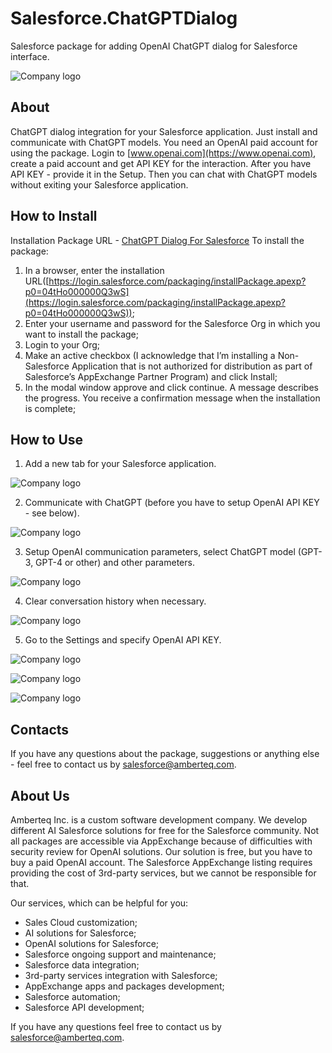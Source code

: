 # Salesforce.ChatGPTDialog
Salesforce package for adding OpenAI ChatGPT dialog for Salesforce interface.

![Company logo](https://github.com/Amberteq/Salesforce.ChatGPTDialog/blob/media/image/Logo.png)

## About

ChatGPT dialog integration for your Salesforce application. Just install and communicate with ChatGPT models. You need an OpenAI paid account for using the package. Login to [www.openai.com](https://www.openai.com), create a paid account and get API KEY for the interaction. After you have API KEY - provide it in the Setup. Then you can chat with ChatGPT models without exiting your Salesforce application.

## How to Install

Installation Package URL - [ChatGPT Dialog For Salesforce](https://login.salesforce.com/packaging/installPackage.apexp?p0=04tHo000000Q3wS)
To install the package:
  1. In a browser, enter the installation URL([https://login.salesforce.com/packaging/installPackage.apexp?p0=04tHo000000Q3wS](https://login.salesforce.com/packaging/installPackage.apexp?p0=04tHo000000Q3wS));
  2. Enter your username and password for the Salesforce Org in which you want to install the package;
  3. Login to your Org;
  4. Make an active checkbox (I acknowledge that I’m installing a Non-Salesforce Application that is not authorized for distribution as part of Salesforce’s AppExchange Partner Program) and click Install;
  5. In the modal window approve and click continue. A message describes the progress. You receive a confirmation message when the installation is complete;

## How to Use

  1. Add a new tab for your Salesforce application.

  ![Company logo](https://github.com/Amberteq/Salesforce.ChatGPTDialog/blob/media/image/Setup1.png)

  2. Communicate with ChatGPT (before you have to setup OpenAI API KEY - see below).

  ![Company logo](https://github.com/Amberteq/Salesforce.ChatGPTDialog/blob/media/image/Setup2.png)
  
  3. Setup OpenAI communication parameters, select ChatGPT model (GPT-3, GPT-4 or other) and other parameters.

  ![Company logo](https://github.com/Amberteq/Salesforce.ChatGPTDialog/blob/media/image/Setup3.png)
  
  4. Clear conversation history when necessary.

  ![Company logo](https://github.com/Amberteq/Salesforce.ChatGPTDialog/blob/media/image/Setup4.png)
  
  5. Go to the Settings and specify OpenAI API KEY.

  ![Company logo](https://github.com/Amberteq/Salesforce.ChatGPTDialog/blob/media/image/Setup5.png)

  ![Company logo](https://github.com/Amberteq/Salesforce.ChatGPTDialog/blob/media/image/Setup6.png)

  ![Company logo](https://github.com/Amberteq/Salesforce.ChatGPTDialog/blob/media/image/Setup7.png)

## Contacts

If you have any questions about the package, suggestions or anything else - feel free to contact us by [salesforce@amberteq.com](salesforce@amberteq.com). 

## About Us

Amberteq Inc. is a custom software development company. We develop different AI Salesforce solutions for free for the Salesforce community. Not all packages are accessible via AppExchange because of difficulties with security review for OpenAI solutions. Our solution is free, but you have to buy a paid OpenAI account. The Salesforce AppExchange listing requires providing the cost of 3rd-party services, but we cannot be responsible for that.

Our services, which can be helpful for you:

  - Sales Cloud customization;
  - AI solutions for Salesforce;
  - OpenAI solutions for Salesforce;
  - Salesforce ongoing support and maintenance;
  - Salesforce data integration;
  - 3rd-party services integration with Salesforce;
  - AppExchange apps and packages development;
  - Salesforce automation;
  - Salesforce API development;

If you have any questions feel free to contact us by [salesforce@amberteq.com](salesforce@amberteq.com).
